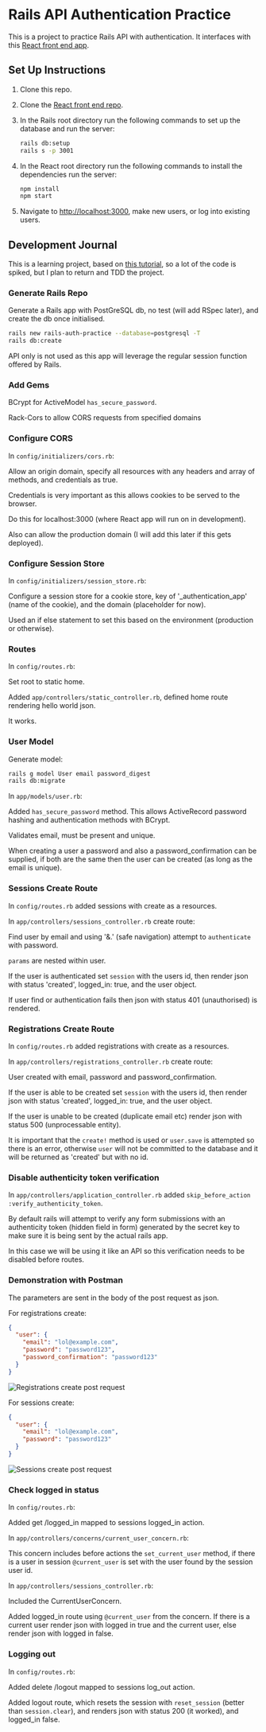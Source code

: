 # Rails API Authentication Practice

This is a project to practice Rails API with authentication. It interfaces with this [React front end app](https://github.com/hturnbull93/auth-app-react).

## Set Up Instructions

1. Clone this repo.
2. Clone the [React front end repo](https://github.com/hturnbull93/auth-app-react).
3. In the Rails root directory run the following commands to set up the database and run the server:

    ```bash
    rails db:setup
    rails s -p 3001
    ```

4. In the React root directory run the following commands to install the dependencies run the server:

    ```bash
    npm install
    npm start
    ```

5. Navigate to <http://localhost:3000>, make new users, or log into existing users.

## Development Journal

This is a learning project, based on [this tutorial](https://www.youtube.com/playlist?list=PLgYiyoyNPrv_yNp5Pzsx0A3gQ8-tfg66j), so a lot of the code is spiked, but I plan to return and TDD the project.

### Generate Rails Repo

Generate a Rails app with PostGreSQL db, no test (will add RSpec later), and create the db once initialised.

```bash
rails new rails-auth-practice --database=postgresql -T
rails db:create
```

API only is not used as this app will leverage the regular session function offered by Rails.

### Add Gems

BCrypt for ActiveModel `has_secure_password`.

Rack-Cors to allow CORS requests from specified domains

### Configure CORS

In `config/initializers/cors.rb`:

Allow an origin domain, specify all resources with any headers and array of methods, and credentials as true.

Credentials is very important as this allows cookies to be served to the browser.

Do this for localhost:3000 (where React app will run on in development).

Also can allow the production domain (I will add this later if this gets deployed).

### Configure Session Store

In `config/initializers/session_store.rb`:

Configure a session store for a cookie store, key of '_authentication_app' (name of the cookie), and the domain (placeholder for now).

Used an if else statement to set this based on the environment (production or otherwise).

### Routes

In `config/routes.rb`:

Set root to static home.

Added `app/controllers/static_controller.rb`, defined home route rendering hello world json.

It works.

### User Model

Generate model:

```bash
rails g model User email password_digest
rails db:migrate
```

In `app/models/user.rb`:

Added `has_secure_password` method. This allows ActiveRecord password hashing and authentication methods with BCrypt.

Validates email, must be present and unique.

When creating a user a password and also a password_confirmation can be supplied, if both are the same then the user can be created (as long as the email is unique).

### Sessions Create Route

In `config/routes.rb` added sessions with create as a resources.

In `app/controllers/sessions_controller.rb` create route:

Find user by email and using '&.' (safe navigation) attempt to `authenticate` with password.

`params` are nested within user.

If the user is authenticated set `session` with the users id, then render json with status 'created', logged_in: true, and the user object.

If user find or authentication fails then json with status 401 (unauthorised) is rendered.

### Registrations Create Route

In `config/routes.rb` added registrations with create as a resources.

In `app/controllers/registrations_controller.rb` create route:

User created with email, password and password_confirmation.

If the user is able to be created set `session` with the users id, then render json with status 'created', logged_in: true, and the user object.

If the user is unable to be created (duplicate email etc) render json with status 500 (unprocessable entity).

It is important that the `create!` method is used or `user.save` is attempted so there is an error, otherwise `user` will not be committed to the database and it will be returned as 'created' but with no id.

### Disable authenticity token verification

In `app/controllers/application_controller.rb` added `skip_before_action :verify_authenticity_token`.

By default rails will attempt to verify any form submissions with an authenticity token (hidden field in form) generated by the secret key to make sure it is being sent by the actual rails app.

In this case we will be using it like an API so this verification needs to be disabled before routes.

### Demonstration with Postman

The parameters are sent in the body of the post request as json.

For registrations create:

```json
{
  "user": {
    "email": "lol@example.com",
    "password": "password123",
    "password_confirmation": "password123"
  }
}
```

![Registrations create post request](images/Postman-registrations-create.png)

For sessions create:

```json
{
  "user": {
    "email": "lol@example.com",
    "password": "password123"
  }
}
```

![Sessions create post request](images/Postman-sessions-create.png)

### Check logged in status

In `config/routes.rb`:

Added get /logged_in mapped to sessions logged_in action.

In `app/controllers/concerns/current_user_concern.rb`:

This concern includes before actions the `set_current_user` method, if there is a user in session `@current_user` is set with the user found by the session user id.

In `app/controllers/sessions_controller.rb`:

Included the CurrentUserConcern.

Added logged_in route using `@current_user` from the concern. If there is a current user render json with logged in true and the current user, else render json with logged in false.

### Logging out

In `config/routes.rb`:

Added delete /logout mapped to sessions log_out action.

Added logout route, which resets the session with `reset_session` (better than `session.clear`), and renders json with status 200 (it worked), and logged_in false.
